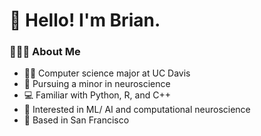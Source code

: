 # 👋 Hello! I'm Brian.

###  👨🏻‍💻  About Me 

- 👨‍🎓 Computer science major at UC Davis
- 🧠 Pursuing a minor in neuroscience
- 💻 Familiar with Python, R, and C++
- 🤖 Interested in ML/ AI and computational neuroscience
- 🌉 Based in San Francisco
